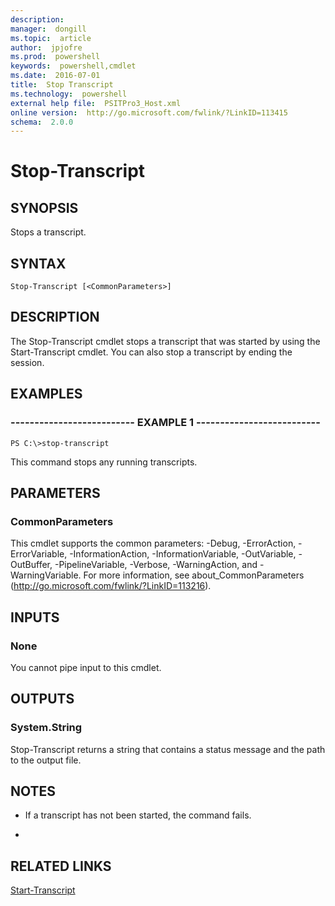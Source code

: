 ```yaml
---
description:  
manager:  dongill
ms.topic:  article
author:  jpjofre
ms.prod:  powershell
keywords:  powershell,cmdlet
ms.date:  2016-07-01
title:  Stop Transcript
ms.technology:  powershell
external help file:  PSITPro3_Host.xml
online version:  http://go.microsoft.com/fwlink/?LinkID=113415
schema:  2.0.0
---
```



# Stop-Transcript
## SYNOPSIS
Stops a transcript.
## SYNTAX

```
Stop-Transcript [<CommonParameters>]
```

## DESCRIPTION
The Stop-Transcript cmdlet stops a transcript that was started by using the Start-Transcript cmdlet.
You can also stop a transcript by ending the session.
## EXAMPLES

### -------------------------- EXAMPLE 1 --------------------------
```
PS C:\>stop-transcript
```

This command stops any running transcripts.
## PARAMETERS

### CommonParameters
This cmdlet supports the common parameters: -Debug, -ErrorAction, -ErrorVariable, -InformationAction, -InformationVariable, -OutVariable, -OutBuffer, -PipelineVariable, -Verbose, -WarningAction, and -WarningVariable. For more information, see about_CommonParameters (http://go.microsoft.com/fwlink/?LinkID=113216).
## INPUTS

### None
You cannot pipe input to this cmdlet.
## OUTPUTS

### System.String
Stop-Transcript returns a string that contains a status message and the path to the output file.
## NOTES
* If a transcript has not been started, the command fails.

*
## RELATED LINKS

[Start-Transcript](Start-Transcript.md)

